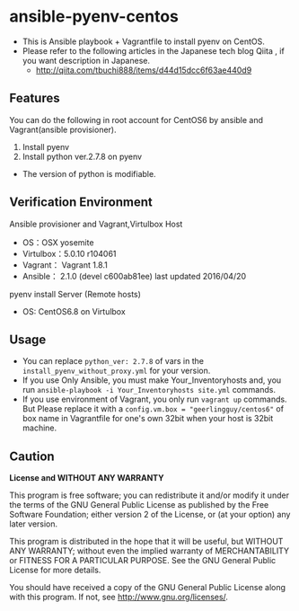 # ansible-pyenv-centos
- This is Ansible playbook + Vagrantfile to install pyenv on CentOS.
- Please refer to the following articles in the Japanese tech blog Qiita , if you want description in Japanese.
  - http://qiita.com/tbuchi888/items/d44d15dcc6f63ae440d9

## Features
You can do the following in root account for CentOS6 by ansible and Vagrant(ansible provisioner).

1. Install pyenv
2. Install python ver.2.7.8 on pyenv
  - The version of python is modifiable.

## Verification Environment
Ansible provisioner and Vagrant,Virtulbox Host

- OS：OSX yosemite
- Virtulbox：5.0.10 r104061
- Vagrant： Vagrant 1.8.1
- Ansible： 2.1.0 (devel c600ab81ee)  last updated 2016/04/20

pyenv install Server (Remote hosts)
- OS: CentOS6.8 on Virtulbox

## Usage
- You can replace `python_ver: 2.7.8` of vars in the  `install_pyenv_without_proxy.yml` for your version.
- If you use Only Ansible, you must make Your_Inventoryhosts and,
  you run `ansible-playbook -i Your_Inventoryhosts site.yml` commands.
- If you use environment of Vagrant, you only run `vagrant up` commands.
But Please replace it with a `config.vm.box = "geerlingguy/centos6"` of box name in Vagrantfile for one's own 32bit when your host is 32bit machine.

## Caution

**License and WITHOUT ANY WARRANTY**

This program is free software; you can redistribute it and/or modify it under the terms of the GNU General Public License as published by the Free Software Foundation; either version 2 of the License, or (at your option) any later version.

This program is distributed in the hope that it will be useful, but WITHOUT ANY WARRANTY; without even the implied warranty of MERCHANTABILITY or FITNESS FOR A PARTICULAR PURPOSE. See the GNU General Public License for more details.

You should have received a copy of the GNU General Public License along with this program. If not, see http://www.gnu.org/licenses/.

